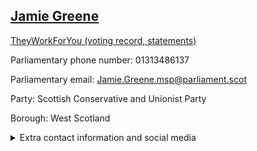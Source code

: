 ## <a href="https://www.parliament.scot/msps/current-and-previous-msps/jamie-greene">Jamie Greene</a>

<a href="https://www.theyworkforyou.com/mp/25508/jamie_greene">TheyWorkForYou (voting record, statements)</a> 

Parliamentary phone number: 01313486137 

Parliamentary email: Jamie.Greene.msp@parliament.scot 

Party: Scottish Conservative and Unionist Party 

Borough: West Scotland 

<details><summary>Extra contact information and social media</summary> 
<li>Parliamentary address: The Scottish Parliament, EH99 1SP, Edinburgh</li>
<li>Local office address:</li>
<li>Local office phone number:</li>
<li>Twitter:</li>
<li>Facebook:</li>
<li>Website:</li>
</details>